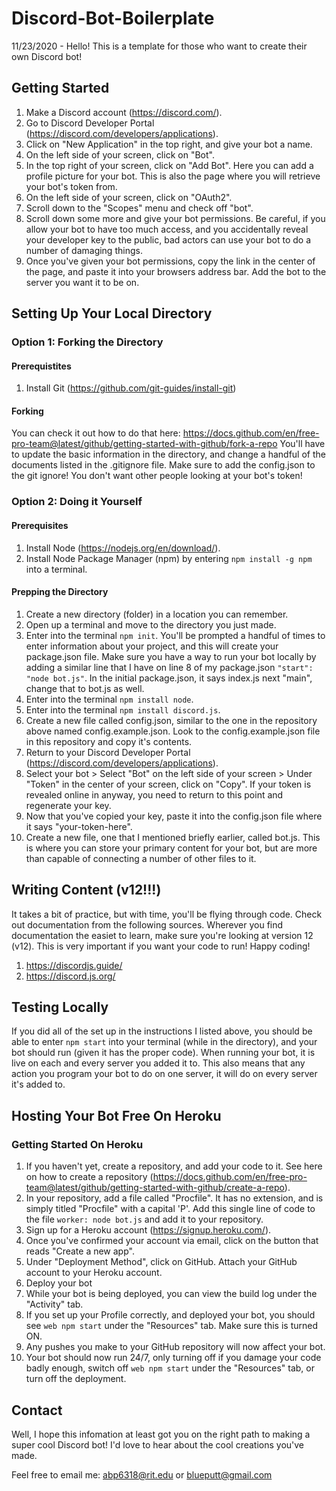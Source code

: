 # Discord-Bot-Boilerplate

11/23/2020 - Hello! This is a template for those who want to create their own Discord bot!

## Getting Started

1. Make a Discord account (https://discord.com/).
2. Go to Discord Developer Portal (https://discord.com/developers/applications).
3. Click on "New Application" in the top right, and give your bot a name.
4. On the left side of your screen, click on "Bot".
5. In the top right of your screen, click on "Add Bot". Here you can add a profile picture for your bot. This is also the page where you will retrieve your bot's token from.
6. On the left side of your screen, click on "OAuth2".
7. Scroll down to the "Scopes" menu and check off "bot". 
8. Scroll down some more and give your bot permissions. Be careful, if you allow your bot to have too much access, and you accidentally reveal your developer key to the public, bad actors can use your bot to do a number of damaging things.
9. Once you've given your bot permissions, copy the link in the center of the page, and paste it into your browsers address bar. Add the bot to the server you want it to be on.

## Setting Up Your Local Directory

### Option 1: Forking the Directory

#### Prerequistites

1. Install Git (https://github.com/git-guides/install-git)

#### Forking

You can check it out how to do that here: https://docs.github.com/en/free-pro-team@latest/github/getting-started-with-github/fork-a-repo
You'll have to update the basic information in the directory, and change a handful of the documents listed in the .gitignore file. Make sure to add the config.json to the git ignore! You don't want other people looking at your bot's token!

### Option 2: Doing it Yourself

#### Prerequisites

1. Install Node (https://nodejs.org/en/download/).
2. Install Node Package Manager (npm) by entering ```npm install -g npm``` into a terminal.

#### Prepping the Directory

1. Create a new directory (folder) in a location you can remember.
2. Open up a terminal and move to the directory you just made.
3. Enter into the terminal ```npm init```. You'll be prompted a handful of times to enter information about your project, and this will create your package.json file. Make sure you have a way to run your bot locally by adding a similar line that I have on line 8 of my package.json ```"start": "node bot.js"```. In the initial package.json, it says index.js next "main", change that to bot.js as well.
4. Enter into the terminal ```npm install node```.
5. Enter into the terminal ```npm install discord.js```.
6. Create a new file called config.json, similar to the one in the repository above named config.example.json. Look to the config.example.json file in this repository and copy it's contents.
7. Return to your Discord Developer Portal (https://discord.com/developers/applications).
8. Select your bot > Select "Bot" on the left side of your screen > Under "Token" in the center of your screen, click on "Copy". If your token is revealed online in anyway, you need to return to this point and regenerate your key.
9. Now that you've copied your key, paste it into the config.json file where it says "your-token-here".
10. Create a new file, one that I mentioned briefly earlier, called bot.js. This is where you can store your primary content for your bot, but are more than capable of connecting a number of other files to it.

## Writing Content (v12!!!)

It takes a bit of practice, but with time, you'll be flying through code. Check out documentation from the following sources. Wherever you find documentation the easiet to learn, make sure you're looking at version 12 (v12). This is very important if you want your code to run! Happy coding!

1. https://discordjs.guide/
2. https://discord.js.org/

## Testing Locally

If you did all of the set up in the instructions I listed above, you should be able to enter ```npm start``` into your terminal (while in the directory), and your bot should run (given it has the proper code). When running your bot, it is live on each and every server you added it to. This also means that any action you program your bot to do on one server, it will do on every server it's added to.

## Hosting Your Bot Free On Heroku

### Getting Started On Heroku

1. If you haven't yet, create a repository, and add your code to it. See here on how to create a repository (https://docs.github.com/en/free-pro-team@latest/github/getting-started-with-github/create-a-repo).
2. In your repository, add a file called "Procfile". It has no extension, and is simply titled "Procfile" with a capital 'P'. Add this single line of code to the file ```worker: node bot.js``` and add it to your repository.
3. Sign up for a Heroku account (https://signup.heroku.com/).
4. Once you've confirmed your account via email, click on the button that reads "Create a new app".
5. Under "Deployment Method", click on GitHub. Attach your GitHub account to your Heroku account. 
6. Deploy your bot
7. While your bot is being deployed, you can view the build log under the "Activity" tab.
8. If you set up your Profile correctly, and deployed your bot, you should see ```web npm start``` under the "Resources" tab. Make sure this is turned ON.
9. Any pushes you make to your GitHub repository will now affect your bot.
10. Your bot should now run 24/7, only turning off if you damage your code badly enough, switch off ```web npm start``` under the "Resources" tab, or turn off the deployment.

## Contact

Well, I hope this infomation at least got you on the right path to making a super cool Discord bot! I'd love to hear about the cool creations you've made.

Feel free to email me: abp6318@rit.edu or blueputt@gmail.com
